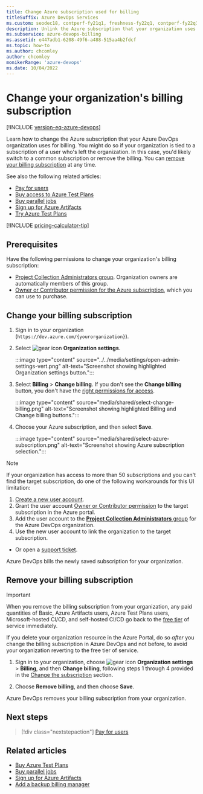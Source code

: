 ```yaml
---
title: Change Azure subscription used for billing
titleSuffix: Azure DevOps Services
ms.custom: seodec18, contperf-fy21q1, freshness-fy22q1, contperf-fy22q3, engagement-fy23
description: Unlink the Azure subscription that your organization uses for billing and go back to free limits immediately.
ms.subservice: azure-devops-billing
ms.assetid: e447adb1-6208-49f6-a488-515aa4b2fdcf
ms.topic: how-to
ms.author: chcomley
author: chcomley
monikerRange: 'azure-devops'
ms.date: 10/04/2022
---
```


# Change your organization's billing subscription

[!INCLUDE [version-eq-azure-devops](../../includes/version-eq-azure-devops.md)]

Learn how to change the Azure subscription that your Azure DevOps organization uses for billing. You might do so if your organization is tied to a subscription of a user who's left the organization. In this case, you'd likely switch to a common subscription or remove the billing. You can [remove your billing subscription](#remove-your-billing-subscription) at any time.   

See also the following related articles:
- [Pay for users](buy-basic-access-add-users.md)
- [Buy access to Azure Test Plans](buy-access-tfs-test-hub.md)
- [Buy parallel jobs](../../pipelines/licensing/concurrent-jobs.md#how-much-do-parallel-jobs-cost)
- [Sign up for Azure Artifacts](../../artifacts/start-using-azure-artifacts.md)
- [Try Azure Test Plans](try-additional-features-vs.md)

[!INCLUDE [pricing-calculator-tip](../../includes/pricing-calculator-tip.md)]

## Prerequisites

Have the following permissions to change your organization's billing subscription:

- [Project Collection Administrators group](../security/look-up-project-collection-administrators.md). Organization owners are automatically members of this group.
- [Owner or Contributor permission for the Azure subscription](add-backup-billing-managers.md), which you can use to purchase.

<a id="change-subscription" />

## Change your billing subscription

1. Sign in to your organization (```https://dev.azure.com/{yourorganization}```).

2. Select ![gear icon](../../media/icons/gear-icon.png) **Organization settings**.

   :::image type="content" source="../../media/settings/open-admin-settings-vert.png" alt-text="Screenshot showing highlighted Organization settings button.":::

3. Select **Billing** > **Change billing**. If you don't see the **Change billing** button, you don't have the [right permissions for access](#prerequisites).

   :::image type="content" source="media/shared/select-change-billing.png" alt-text="Screenshot showing highlighted Billing and Change billing buttons.":::

4. Choose your Azure subscription, and then select **Save**.

   :::image type="content" source="media/shared/select-azure-subscription.png" alt-text="Screenshot showing Azure subscription selection.":::

> [!NOTE]
> If your organization has access to more than 50 subscriptions and you can't find the target subscription, do one of the following workarounds for this UI limitation:
> 1. [Create a new user account](../accounts/add-organization-users.md). 
> 2. Grant the user account [Owner or Contributor permission](add-backup-billing-managers.md) to the target subscription in the Azure portal. 
> 3. Add the user account to the [**Project Collection Administrators** group](../security/change-organization-collection-level-permissions.md) for the Azure DevOps organization. 
> 4. Use the new user account to link the organization to the target subscription.
> 
> - Or open a [support ticket](https://developercommunity.visualstudio.com/spaces/21/index.html).

Azure DevOps bills the newly saved subscription for your organization.

## Remove your billing subscription 

> [!IMPORTANT]
> When you remove the billing subscription from your organization, any paid quantities of Basic, Azure Artifacts users, Azure Test Plans users, Microsoft-hosted CI/CD, and self-hosted CI/CD go back to the [free tier](billing-faq.yml) of service immediately.
>  
>If you delete your organization resource in the Azure Portal, do so *after* you change the billing subscription in Azure DevOps and not before, to avoid your organization reverting to the free tier of service.

1. Sign in to your organization, choose ![gear icon](../../media/icons/gear-icon.png) **Organization settings** > **Billing**, and then **Change billing**, following steps 1 through 4 provided in the [Change the subscription](#change-subscription) section.

2. Choose **Remove billing**, and then choose **Save**. 

Azure DevOps removes your billing subscription from your organization.

## Next steps

> [!div class="nextstepaction"]
> [Pay for users](buy-basic-access-add-users.md)

## Related articles

- [Buy Azure Test Plans](buy-basic-access-add-users.md)
- [Buy parallel jobs](../../pipelines/licensing/concurrent-jobs.md#how-much-do-parallel-jobs-cost)
- [Sign up for Azure Artifacts](../../artifacts/start-using-azure-artifacts.md)
- [Add a backup billing manager](add-backup-billing-managers.md)
